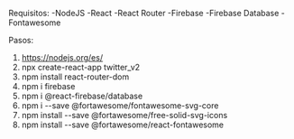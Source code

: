 Requisitos:
-NodeJS
-React
-React Router
-Firebase
-Firebase Database
-Fontawesome

Pasos:
1. https://nodejs.org/es/
2. npx create-react-app twitter_v2
3. npm install react-router-dom
4. npm i firebase
5. npm i @react-firebase/database
6. npm i --save @fortawesome/fontawesome-svg-core
7. npm install --save @fortawesome/free-solid-svg-icons
8. npm install --save @fortawesome/react-fontawesome
